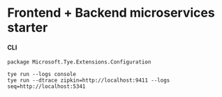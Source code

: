 # Frontend + Backend microservices starter

#### CLI

```shell
package Microsoft.Tye.Extensions.Configuration

tye run --logs console
tye run --dtrace zipkin=http://localhost:9411 --logs seq=http://localhost:5341
```

